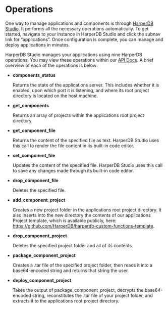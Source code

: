 # Operations

One way to manage applications and components is through [HarperDB Studio](../../../harperdb-studio/). It performs all the necessary operations automatically. To get started, navigate to your instance in HarperDB Studio and click the subnav link for “applications”. Once configuration is complete, you can manage and deploy applications in minutes.

HarperDB Studio manages your applications using nine HarperDB operations. You may view these operations within our [API Docs](../operations-api/). A brief overview of each of the operations is below:

*   **components\_status**

    Returns the state of the applications server. This includes whether it is enabled, upon which port it is listening, and where its root project directory is located on the host machine.
*   **get\_components**

    Returns an array of projects within the applications root project directory.
*   **get\_component\_file**

    Returns the content of the specified file as text. HarperDB Studio uses this call to render the file content in its built-in code editor.
*   **set\_component\_file**

    Updates the content of the specified file. HarperDB Studio uses this call to save any changes made through its built-in code editor.
*   **drop\_component\_file**

    Deletes the specified file.
*   **add\_component\_project**

    Creates a new project folder in the applications root project directory. It also inserts into the new directory the contents of our applications Project template, which is available publicly, here: https://github.com/HarperDB/harperdb-custom-functions-template.
*   **drop\_component\_project**

    Deletes the specified project folder and all of its contents.
*   **package\_component\_project**

    Creates a .tar file of the specified project folder, then reads it into a base64-encoded string and returns that string the user.
*   **deploy\_component\_project**

    Takes the output of package\_component\_project, decrypts the base64-encoded string, reconstitutes the .tar file of your project folder, and extracts it to the applications root project directory.
